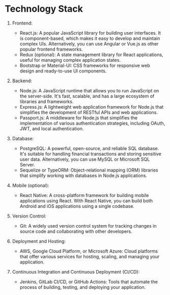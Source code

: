 # Technology Stack

1. Frontend:
    - React.js: A popular JavaScript library for building user interfaces. It is component-based, which makes it easy to develop and maintain complex UIs. Alternatively, you can use Angular or Vue.js as other popular frontend frameworks.
    - Redux (optional): A state management library for React applications, useful for managing complex application states.
    - Bootstrap or Material-UI: CSS frameworks for responsive web design and ready-to-use UI components.

2. Backend:
    - Node.js: A JavaScript runtime that allows you to run JavaScript on the server-side. It's fast, scalable, and has a large ecosystem of libraries and frameworks.
    - Express.js: A lightweight web application framework for Node.js that simplifies the development of RESTful APIs and web applications.
    - Passport.js: A middleware for Node.js that simplifies the implementation of various authentication strategies, including OAuth, JWT, and local authentication.

3. Database:
    - PostgreSQL: A powerful, open-source, and reliable SQL database. It's suitable for handling financial transactions and storing sensitive user data. Alternatively, you can use MySQL or Microsoft SQL Server.
    - Sequelize or TypeORM: Object-relational mapping (ORM) libraries that simplify working with databases in Node.js applications.

4. Mobile (optional):
    - React Native: A cross-platform framework for building mobile applications using React. With React Native, you can build both Android and iOS applications using a single codebase.

5. Version Control:
    - Git: A widely used version control system for tracking changes in source code and collaborating with other developers.

6. Deployment and Hosting:
    - AWS, Google Cloud Platform, or Microsoft Azure: Cloud platforms that offer various services for hosting, scaling, and managing your application.

7. Continuous Integration and Continuous Deployment (CI/CD):
    - Jenkins, GitLab CI/CD, or GitHub Actions: Tools that automate the process of building, testing, and deploying your application.

